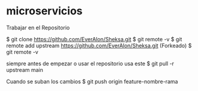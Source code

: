 # microservicios

Trabajar en el Repositorio

$ git clone https://github.com/EverAlon/Sheksa.git
$ git remote -v
$ git remote add upstream https://github.com/EverAlon/Sheksa.git
(Forkeado)
$ git remote -v

siempre antes de empezar o usar el repositorio usa este
$ git pull -r upstream main 

Cuando se suban los cambios
$ git push origin feature-nombre-rama

